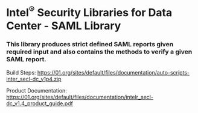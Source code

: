 # Intel<sup>®</sup> Security Libraries for Data Center  - SAML Library
### This library produces strict defined SAML reports given required input and also contains the methods to verify a given SAML report.

Build Steps: https://01.org/sites/default/files/documentation/auto-scripts-inter_secl-dc_v1p4.zip

Product Documentation: https://01.org/sites/default/files/documentation/intelr_secl-dc_v1.4_product_guide.pdf
